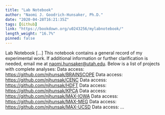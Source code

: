 ```yaml
---
title: "Lab Notebook"
author: "Naomi J. Goodrich-Hunsaker, Ph.D."
date: "2020-04-28T16:21:35Z"
tags: [Github]
link: "https://bookdown.org/u0243256/mylabnotebook/"
length_weight: "16.7%"
pinned: false
---
```


Lab Notebook [...] This notebook contains a general record of my experimental work. If additional information or further clarification is needed, email me at naomi.hunsaker@utah.edu. Below is a list of projects with complete analyses: Data access: https://github.com/njhunsak/BRAINSCOPE Data access: https://github.com/njhunsak/CENC Data access: https://github.com/njhunsak/HDFT Data access: https://github.com/njhunsak/KPCA Data access: https://github.com/njhunsak/MAX-IOWA Data access: https://github.com/njhunsak/MAX-MEG Data access: https://github.com/njhunsak/MAX-UCSD Data access: ...
